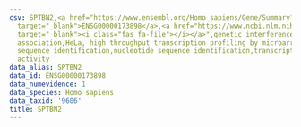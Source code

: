 ```yaml
---
csv: SPTBN2,<a href="https://www.ensembl.org/Homo_sapiens/Gene/Summary?db=core;g=ENSG00000173898"
  target="_blank">ENSG00000173898</a>,<a href="https://www.ncbi.nlm.nih.gov/pubmed/17216044"
  target="_blank"><i class="fas fa-file"></i></a>",genetic interference,functional
  association,HeLa, high throughput transcription profiling by microarray,nucleotide
  sequence identification,nucleotide sequence identification,transcriptional regulation,up-regulates
  activity
data_alias: SPTBN2
data_id: ENSG00000173898
data_numevidence: 1
data_species: Homo sapiens
data_taxid: '9606'
title: SPTBN2
---
```

